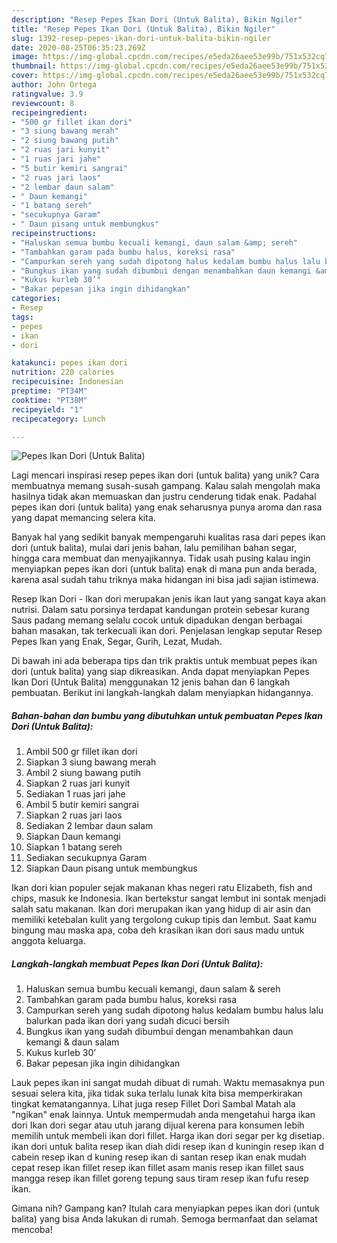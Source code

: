 ```yaml
---
description: "Resep Pepes Ikan Dori (Untuk Balita), Bikin Ngiler"
title: "Resep Pepes Ikan Dori (Untuk Balita), Bikin Ngiler"
slug: 1392-resep-pepes-ikan-dori-untuk-balita-bikin-ngiler
date: 2020-08-25T06:35:23.269Z
image: https://img-global.cpcdn.com/recipes/e5eda26aee53e99b/751x532cq70/pepes-ikan-dori-untuk-balita-foto-resep-utama.jpg
thumbnail: https://img-global.cpcdn.com/recipes/e5eda26aee53e99b/751x532cq70/pepes-ikan-dori-untuk-balita-foto-resep-utama.jpg
cover: https://img-global.cpcdn.com/recipes/e5eda26aee53e99b/751x532cq70/pepes-ikan-dori-untuk-balita-foto-resep-utama.jpg
author: John Ortega
ratingvalue: 3.9
reviewcount: 8
recipeingredient:
- "500 gr fillet ikan dori"
- "3 siung bawang merah"
- "2 siung bawang putih"
- "2 ruas jari kunyit"
- "1 ruas jari jahe"
- "5 butir kemiri sangrai"
- "2 ruas jari laos"
- "2 lembar daun salam"
- " Daun kemangi"
- "1 batang sereh"
- "secukupnya Garam"
- " Daun pisang untuk membungkus"
recipeinstructions:
- "Haluskan semua bumbu kecuali kemangi, daun salam &amp; sereh"
- "Tambahkan garam pada bumbu halus, koreksi rasa"
- "Campurkan sereh yang sudah dipotong halus kedalam bumbu halus lalu balurkan pada ikan dori yang sudah dicuci bersih"
- "Bungkus ikan yang sudah dibumbui dengan menambahkan daun kemangi &amp; daun salam"
- "Kukus kurleb 30’"
- "Bakar pepesan jika ingin dihidangkan"
categories:
- Resep
tags:
- pepes
- ikan
- dori

katakunci: pepes ikan dori 
nutrition: 220 calories
recipecuisine: Indonesian
preptime: "PT34M"
cooktime: "PT38M"
recipeyield: "1"
recipecategory: Lunch

---
```



![Pepes Ikan Dori (Untuk Balita)](https://img-global.cpcdn.com/recipes/e5eda26aee53e99b/751x532cq70/pepes-ikan-dori-untuk-balita-foto-resep-utama.jpg)

Lagi mencari inspirasi resep pepes ikan dori (untuk balita) yang unik? Cara membuatnya memang susah-susah gampang. Kalau salah mengolah maka hasilnya tidak akan memuaskan dan justru cenderung tidak enak. Padahal pepes ikan dori (untuk balita) yang enak seharusnya punya aroma dan rasa yang dapat memancing selera kita.

Banyak hal yang sedikit banyak mempengaruhi kualitas rasa dari pepes ikan dori (untuk balita), mulai dari jenis bahan, lalu pemilihan bahan segar, hingga cara membuat dan menyajikannya. Tidak usah pusing kalau ingin menyiapkan pepes ikan dori (untuk balita) enak di mana pun anda berada, karena asal sudah tahu triknya maka hidangan ini bisa jadi sajian istimewa.

Resep Ikan Dori - Ikan dori merupakan jenis ikan laut yang sangat kaya akan nutrisi. Dalam satu porsinya terdapat kandungan protein sebesar kurang Saus padang memang selalu cocok untuk dipadukan dengan berbagai bahan masakan, tak terkecuali ikan dori. Penjelasan lengkap seputar Resep Pepes Ikan yang Enak, Segar, Gurih, Lezat, Mudah.


Di bawah ini ada beberapa tips dan trik praktis untuk membuat pepes ikan dori (untuk balita) yang siap dikreasikan. Anda dapat menyiapkan Pepes Ikan Dori (Untuk Balita) menggunakan 12 jenis bahan dan 6 langkah pembuatan. Berikut ini langkah-langkah dalam menyiapkan hidangannya.

<!--inarticleads1-->

##### Bahan-bahan dan bumbu yang dibutuhkan untuk pembuatan Pepes Ikan Dori (Untuk Balita):

1. Ambil 500 gr fillet ikan dori
1. Siapkan 3 siung bawang merah
1. Ambil 2 siung bawang putih
1. Siapkan 2 ruas jari kunyit
1. Sediakan 1 ruas jari jahe
1. Ambil 5 butir kemiri sangrai
1. Siapkan 2 ruas jari laos
1. Sediakan 2 lembar daun salam
1. Siapkan  Daun kemangi
1. Siapkan 1 batang sereh
1. Sediakan secukupnya Garam
1. Siapkan  Daun pisang untuk membungkus


Ikan dori kian populer sejak makanan khas negeri ratu Elizabeth, fish and chips, masuk ke Indonesia. Ikan bertekstur sangat lembut ini sontak menjadi salah satu makanan. Ikan dori merupakan ikan yang hidup di air asin dan memiliki ketebalan kulit yang tergolong cukup tipis dan lembut. Saat kamu bingung mau maska apa, coba deh krasikan ikan dori saus madu untuk anggota keluarga. 

<!--inarticleads2-->

##### Langkah-langkah membuat Pepes Ikan Dori (Untuk Balita):

1. Haluskan semua bumbu kecuali kemangi, daun salam &amp; sereh
1. Tambahkan garam pada bumbu halus, koreksi rasa
1. Campurkan sereh yang sudah dipotong halus kedalam bumbu halus lalu balurkan pada ikan dori yang sudah dicuci bersih
1. Bungkus ikan yang sudah dibumbui dengan menambahkan daun kemangi &amp; daun salam
1. Kukus kurleb 30’
1. Bakar pepesan jika ingin dihidangkan


Lauk pepes ikan ini sangat mudah dibuat di rumah. Waktu memasaknya pun sesuai selera kita, jika tidak suka terlalu lunak kita bisa memperkirakan tingkat kematangannya. Lihat juga resep Fillet Dori Sambal Matah ala &#34;ngikan&#34; enak lainnya. Untuk mempermudah anda mengetahui harga ikan dori Ikan dori segar atau utuh jarang dijual kerena para konsumen lebih memilih untuk membeli ikan dori fillet. Harga ikan dori segar per kg disetiap. ikan dori untuk balita resep ikan diah didi resep ikan d kuningin resep ikan d cabein resep ikan d kuning resep ikan di santan resep ikan enak mudah cepat resep ikan fillet resep ikan fillet asam manis resep ikan fillet saus mangga resep ikan fillet goreng tepung saus tiram resep ikan fufu resep ikan. 

Gimana nih? Gampang kan? Itulah cara menyiapkan pepes ikan dori (untuk balita) yang bisa Anda lakukan di rumah. Semoga bermanfaat dan selamat mencoba!
